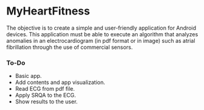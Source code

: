 # MyHeartFitness

The objective is to create a simple and user-friendly application for Android devices. This application must be able to execute an algorithm that analyzes anomalies in an electrocardiogram (in pdf format or in image) such as atrial fibrillation through the use of commercial sensors.

### To-Do
- Basic app. 
- Add contents and app visualization.
- Read ECG from pdf file.
- Apply SRQA to the ECG.
- Show results to the user.
